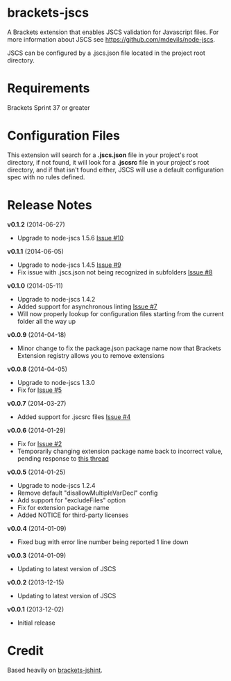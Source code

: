 brackets-jscs
=================

A Brackets extension that enables JSCS validation for Javascript files. For more information about JSCS see <https://github.com/mdevils/node-jscs>.

JSCS can be configured by a .jscs.json file located in the project root directory.

Requirements
=====

Brackets Sprint 37 or greater

Configuration Files
=====

This extension will search for a **.jscs.json** file in your project's root directory, if not found, it will look for a **.jscsrc** file in your project's root directory, and if that isn't found either, JSCS will use a default configuration spec with no rules defined.

Release Notes
=====

**v0.1.2** (2014-06-27)

- Upgrade to node-jscs 1.5.6 [Issue #10](https://github.com/globexdesigns/brackets-jscs/issues/10)

**v0.1.1** (2014-06-05)

- Upgrade to node-jscs 1.4.5 [Issue #9](https://github.com/globexdesigns/brackets-jscs/issues/9)
- Fix issue with .jscs.json not being recognized in subfolders [Issue #8](https://github.com/globexdesigns/brackets-jscs/issues/8)

**v0.1.0** (2014-05-11)

- Upgrade to node-jscs 1.4.2
- Added support for asynchronous linting [Issue #7](https://github.com/globexdesigns/brackets-jscs/issues/7)
- Will now properly lookup for configuration files starting from the current folder all the way up

**v0.0.9** (2014-04-18)

- Minor change to fix the package.json package name now that Brackets Extension registry allows you to remove extensions

**v0.0.8** (2014-04-05)

- Upgrade to node-jscs 1.3.0
- Fix for [Issue #5](https://github.com/globexdesigns/brackets-jscs/issues/5)

**v0.0.7** (2014-03-27)

- Added support for .jscsrc files [Issue #4](https://github.com/globexdesigns/brackets-jscs/issues/4)

**v0.0.6** (2014-01-29)

- Fix for [Issue #2](https://github.com/globexdesigns/brackets-jscs/issues/2)
- Temporarily changing extension package name back to incorrect value, pending response to [this thread](https://groups.google.com/forum/#!topic/brackets-dev/VK2T211fRx8)

**v0.0.5** (2014-01-25)

- Upgrade to node-jscs 1.2.4
- Remove default "disallowMultipleVarDecl" config
- Add support for "excludeFiles" option
- Fix for extension package name
- Added NOTICE for third-party licenses

**v0.0.4** (2014-01-09)

- Fixed bug with error line number being reported 1 line down

**v0.0.3** (2014-01-09)

- Updating to latest version of JSCS

**v0.0.2** (2013-12-15)

- Updating to latest version of JSCS

**v0.0.1** (2013-12-02)

- Initial release

Credit
=====

Based heavily on [brackets-jshint](https://github.com/cfjedimaster/brackets-jshint/).